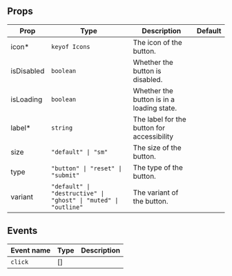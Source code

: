 <!-- This file is automatically generated, do not edit manually. -->

<script setup>
import AppIconButtonPlayground from './AppIconButtonPlayground.vue'
</script>

<AppIconButtonPlayground />

## Props

| Prop | Type | Description | Default |
| ---- | ---- | ----------- | ------- |
| icon* | `keyof Icons` | The icon of the button. |  |
| isDisabled | `boolean` | Whether the button is disabled. |  |
| isLoading | `boolean` | Whether the button is in a loading state. |  |
| label* | `string` | The label for the button for accessibility |  |
| size | `"default" \| "sm"` | The size of the button. |  |
| type | `"button" \| "reset" \| "submit"` | The type of the button. |  |
| variant | `"default" \| "destructive" \| "ghost" \| "muted" \| "outline"` | The variant of the button. |  |


## Events

| Event name | Type | Description |
| ---------- | ---- | ----------- |
| `click` | [] |  |

